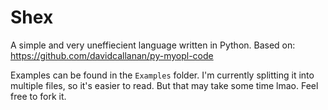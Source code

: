 # Shex
A simple and very uneffiecient language written in Python. Based on: https://github.com/davidcallanan/py-myopl-code

Examples can be found in the `Examples` folder. I'm currently splitting it into multiple files, so it's easier to read. But that may take some time lmao. Feel free to fork it.
